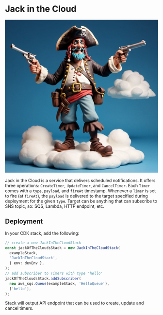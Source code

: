 # Jack in the Cloud

![jack-in-the-cloud](../../assets/jack-in-the-cloud.jpg)

Jack in the Cloud is a service that delivers scheduled notifications. It offers three operations: `CreateTimer`,
`UpdateTimer`, and `CancelTimer`. Each `Timer` comes with a `type`, `payload`, and `fireAt` timestamp. Whenever a
`Timer` is set to fire (at `fireAt`), the `payload` is delivered to the target specified during deployment for the given
`type`. Target can be anything that can subscribe to SNS topic, so: SQS, Lambda, HTTP endpoint, etc.

## Deployment

In your CDK stack, add the following:

```typescript
// create a new JackInTheCloudStack
const jackOfTheCloudsStack = new JackInTheCloudStack(
  exampleStack,
  'JackInTheCloudStack',
  { env: devEnv },
);
// add subscriber to Timers with type 'hello'
jackOfTheCloudsStack.addSubscriber(
  new aws_sqs.Queue(exampleStack, 'HelloQueue'),
  ['hello'],
);
```

Stack will output API endpoint that can be used to create, update and cancel timers.
